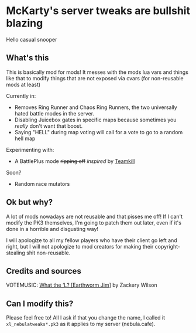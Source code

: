 # McKarty's server tweaks are bullshit blazing

Hello casual snooper

## What's this

This is basically mod for mods! It messes with the mods lua vars and things like that to modify things that are not exposed via cvars (for non-reusable mods at least)

Currently in:

- Removes Ring Runner and Chaos Ring Runners, the two universally hated battle modes in the server.
- Disabling Juicebox gates in specific maps because sometimes you _really_ don't want that boost.
- Saying "HELL" during map voting will call for a vote to go to a random hell map

Experimenting with:

- A BattlePlus mode ~~ripping off~~ _inspired_ by [Teamkill](https://store.steampowered.com/app/1730020/Teamkill/)

Soon?

- Random race mutators

## Ok but why?

A lot of mods nowadays are not reusable and that pisses me off! If I can't modify the PK3 themselves, I'm going to patch them out later, even if it's done in a horrible and disgusting way!

I will apologize to all my fellow players who have their client go left and right, but I will not apologize to mod creators for making their copyright-stealing shit non-reusable.

## Credits and sources

VOTEMUSIC: [What the ‘L? [Earthworm Jim]](https://zackerywilson.bandcamp.com/track/what-the-l-earthworm-jim) by Zackery Wilson

## Can I modify this?

Please feel free to! All I ask if that you change the name, I called it `xl_nebulatweaks*.pk3` as it applies to my server (nebula.cafe).
